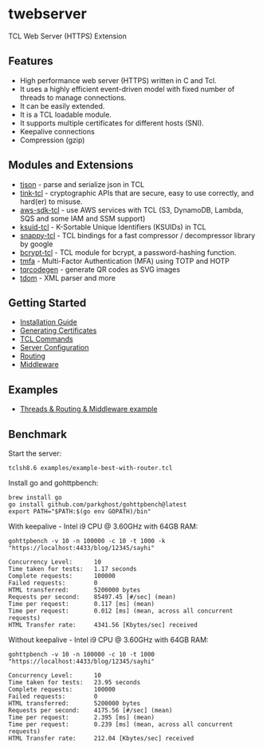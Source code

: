 # twebserver

TCL Web Server (HTTPS) Extension

## Features

* High performance web server (HTTPS) written in C and Tcl.
* It uses a highly efficient event-driven model with fixed number of threads to manage connections.
* It can be easily extended.
* It is a TCL loadable module.
* It supports multiple certificates for different hosts (SNI).
* Keepalive connections
* Compression (gzip)


## Modules and Extensions

* [tjson](https://github.com/jerily/tjson) - parse and serialize json in TCL
* [tink-tcl](https://github.com/jerily/tink-tcl) - cryptographic APIs that are secure, easy to use correctly, and hard(er) to misuse.
* [aws-sdk-tcl](https://github.com/jerily/aws-sdk-tcl) - use AWS services with TCL (S3, DynamoDB, Lambda, SQS and some IAM and SSM support)
* [ksuid-tcl](https://github.com/jerily/ksuid-tcl) - K-Sortable Unique Identifiers (KSUIDs) in TCL
* [snappy-tcl](https://github.com/jerily/snappy-tcl) - TCL bindings for a fast compressor / decompressor library by google
* [bcrypt-tcl](https://github.com/jerily/bcrypt-tcl) - TCL module for bcrypt, a password-hashing function.
* [tmfa](https://github.com/jerily/tmfa) - Multi-Factor Authentication (MFA) using TOTP and HOTP
* [tqrcodegen](https://github.com/jerily/tqrcodegen) - generate QR codes as SVG images
* [tdom](http://www.tdom.org/) - XML parser and more 

## Getting Started

* [Installation Guide](docs/install.md)
* [Generating Certificates](docs/certs.md)
* [TCL Commands](docs/commands.md)
* [Server Configuration](docs/config.md)
* [Routing](docs/routing.md)
* [Middleware](docs/middleware.md)

## Examples

* [Threads & Routing & Middleware example](examples/example-best-with-router.tcl)

## Benchmark

Start the server:
```
tclsh8.6 examples/example-best-with-router.tcl
```

Install go and gohttpbench:
```
brew install go
go install github.com/parkghost/gohttpbench@latest
export PATH="$PATH:$(go env GOPATH)/bin"
```

With keepalive - Intel i9 CPU @ 3.60GHz with 64GB RAM: 
```
gohttpbench -v 10 -n 100000 -c 10 -t 1000 -k "https://localhost:4433/blog/12345/sayhi"

Concurrency Level:      10
Time taken for tests:   1.17 seconds
Complete requests:      100000
Failed requests:        0
HTML transferred:       5200000 bytes
Requests per second:    85497.45 [#/sec] (mean)
Time per request:       0.117 [ms] (mean)
Time per request:       0.012 [ms] (mean, across all concurrent requests)
HTML Transfer rate:     4341.56 [Kbytes/sec] received
```

Without keepalive - Intel i9 CPU @ 3.60GHz with 64GB RAM:
```
gohttpbench -v 10 -n 100000 -c 10 -t 1000 "https://localhost:4433/blog/12345/sayhi"

Concurrency Level:      10
Time taken for tests:   23.95 seconds
Complete requests:      100000
Failed requests:        0
HTML transferred:       5200000 bytes
Requests per second:    4175.56 [#/sec] (mean)
Time per request:       2.395 [ms] (mean)
Time per request:       0.239 [ms] (mean, across all concurrent requests)
HTML Transfer rate:     212.04 [Kbytes/sec] received
```
